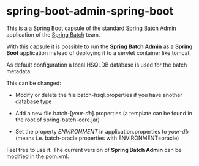 spring-boot-admin-spring-boot
================================

This is a a Spring Boot capsule of the standard [Spring Batch Admin](https://github.com/spring-projects/spring-batch-admin "Github") application of the [Spring Batch](http://projects.spring.io/spring-batch/ "SpringIO Page") team. 

With this capsule it is possible to run the **Spring Batch Admin** as a **Spring Boot** application instead of deploying it to a servlet container like tomcat.

As default configuration a local HSQLDB database is used for the batch metadata. 

This can be changed:

*	Modify or delete the file batch-hsql.properties if you have another database type

* 	Add a new file batch-[*your-db*].properties (a template can be found in the root of spring-batch-core.jar)

* 	Set the property *ENVIRONMENT* in application.properties to *your-db* (means i.e. batch-oracle.properties with ENVIRONMENT=oracle)

Feel free to use it. The current version of **Spring Batch Admin** can be modified in the pom.xml.